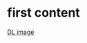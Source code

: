 # first content
[DL image](https://github.com/flatfisher/textbook-java/raw/master/material/test.jpg)